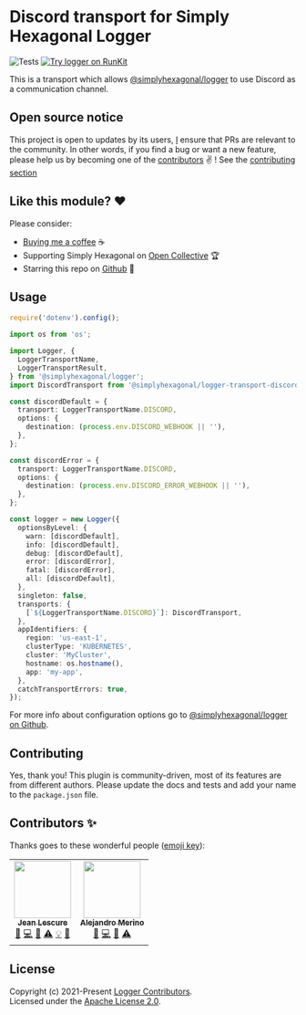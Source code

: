 # Discord transport for Simply Hexagonal Logger
![Tests](https://github.com/simplyhexagonal/logger-transport-discord/workflows/tests/badge.svg)
[![Try logger on RunKit](https://badge.runkitcdn.com/@simplyhexagonal/logger.svg)](https://npm.runkit.com/@simplyhexagonal/logger)

This is a transport which allows [@simplyhexagonal/logger](https://github.com/simplyhexagonal/logger) to use Discord as a communication channel.

## Open source notice

This project is open to updates by its users, [I](https://github.com/jeanlescure) ensure that PRs are relevant to the community.
In other words, if you find a bug or want a new feature, please help us by becoming one of the
[contributors](#contributors-) ✌️ ! See the [contributing section](#contributing)

## Like this module? ❤

Please consider:

- [Buying me a coffee](https://www.buymeacoffee.com/jeanlescure) ☕
- Supporting Simply Hexagonal on [Open Collective](https://opencollective.com/simplyhexagonal) 🏆
- Starring this repo on [Github](https://github.com/simplyhexagonal/logger-transport-discord) 🌟

## Usage

```ts
require('dotenv').config();

import os from 'os';

import Logger, {
  LoggerTransportName,
  LoggerTransportResult,
} from '@simplyhexagonal/logger';
import DiscordTransport from '@simplyhexagonal/logger-transport-discord';

const discordDefault = {
  transport: LoggerTransportName.DISCORD,
  options: {
    destination: (process.env.DISCORD_WEBHOOK || ''),
  },
};

const discordError = {
  transport: LoggerTransportName.DISCORD,
  options: {
    destination: (process.env.DISCORD_ERROR_WEBHOOK || ''),
  },
};

const logger = new Logger({
  optionsByLevel: {
    warn: [discordDefault],
    info: [discordDefault],
    debug: [discordDefault],
    error: [discordError],
    fatal: [discordError],
    all: [discordDefault],
  },
  singleton: false,
  transports: {
    [`${LoggerTransportName.DISCORD}`]: DiscordTransport,
  },
  appIdentifiers: {
    region: 'us-east-1',
    clusterType: 'KUBERNETES',
    cluster: 'MyCluster',
    hostname: os.hostname(),
    app: 'my-app',
  },
  catchTransportErrors: true,
});
```

For more info about configuration options go to [@simplyhexagonal/logger on Github](https://github.com/simplyhexagonal/logger).

## Contributing

Yes, thank you! This plugin is community-driven, most of its features are from different authors.
Please update the docs and tests and add your name to the `package.json` file.

## Contributors ✨

Thanks goes to these wonderful people ([emoji key](https://allcontributors.org/docs/en/emoji-key)):

<!-- ALL-CONTRIBUTORS-LIST:START - Do not remove or modify this section -->
<!-- prettier-ignore-start -->
<!-- markdownlint-disable -->
<table>
  <tr>
    <td align="center"><a href="https://jeanlescure.cr"><img src="https://avatars2.githubusercontent.com/u/3330339?v=4" width="100px;" alt=""/><br /><sub><b>Jean Lescure</b></sub></a><br /><a href="#maintenance-jeanlescure" title="Maintenance">🚧</a> <a href="https://github.com/simplyhexagonal/logger-transport-discord/commits?author=jeanlescure" title="Code">💻</a> <a href="#userTesting-jeanlescure" title="User Testing">📓</a> <a href="https://github.com/simplyhexagonal/logger-transport-discord/commits?author=jeanlescure" title="Tests">⚠️</a> <a href="#example-jeanlescure" title="Examples">💡</a> <a href="https://github.com/simplyhexagonal/logger-transport-discord/commits?author=jeanlescure" title="Documentation">📖</a></td>
    <td align="center"><a href="https://github.com/2huBrulee"><img src="https://avatars.githubusercontent.com/u/29010617?v=4" width="100px;" alt=""/><br /><sub><b>Alejandro Merino</b></sub></a><br /><a href="#maintenance-2huBrulee" title="Maintenance">🚧</a> <a href="https://github.com/simplyhexagonal/logger-transport-discord/commits?author=2huBrulee" title="Code">💻</a> <a href="#userTesting-2huBrulee" title="User Testing">📓</a> <a href="https://github.com/simplyhexagonal/logger-transport-discord/commits?author=2huBrulee" title="Tests">⚠️</a></td>
  </tr>
</table>

<!-- markdownlint-enable -->
<!-- prettier-ignore-end -->
<!-- ALL-CONTRIBUTORS-LIST:END -->
## License

Copyright (c) 2021-Present [Logger Contributors](https://github.com/simplyhexagonal/logger-transport-discord/#contributors-).<br/>
Licensed under the [Apache License 2.0](https://www.apache.org/licenses/LICENSE-2.0).
